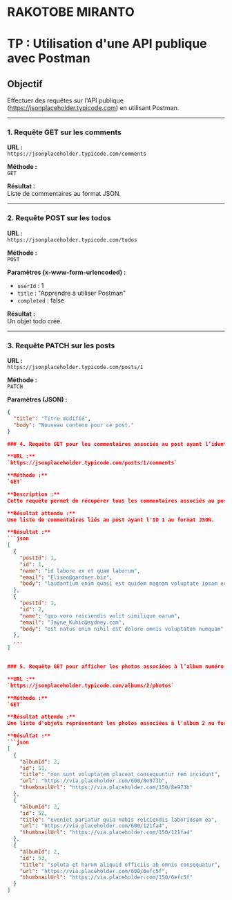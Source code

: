 # RAKOTOBE MIRANTO

# TP : Utilisation d'une API publique avec Postman

## Objectif
Effectuer des requêtes sur l'API publique (https://jsonplaceholder.typicode.com) en utilisant Postman.

---

### 1. Requête GET sur les comments

**URL :**  
`https://jsonplaceholder.typicode.com/comments`  

**Méthode :**  
`GET`  

**Résultat :**  
Liste de commentaires au format JSON.

---

### 2. Requête POST sur les todos

**URL :**  
`https://jsonplaceholder.typicode.com/todos`  

**Méthode :**  
`POST`  

**Paramètres (x-www-form-urlencoded) :**  
- `userId` : 1  
- `title` : "Apprendre à utiliser Postman"  
- `completed` : false  

**Résultat :**  
Un objet todo créé.

---

### 3. Requête PATCH sur les posts

**URL :**  
`https://jsonplaceholder.typicode.com/posts/1`  

**Méthode :**  
`PATCH`  

**Paramètres (JSON) :**  
```json
{
  "title": "Titre modifié",
  "body": "Nouveau contenu pour ce post."
}

### 4. Requête GET pour les commentaires associés au post ayant l’identifiant 1

**URL :**  
`https://jsonplaceholder.typicode.com/posts/1/comments`  

**Méthode :**  
`GET`  

**Description :**  
Cette requête permet de récupérer tous les commentaires associés au post ayant l'identifiant `1`.

**Résultat attendu :**  
Une liste de commentaires liés au post ayant l'ID 1 au format JSON.

**Résultat :**  
```json
[
  {
    "postId": 1,
    "id": 1,
    "name": "id labore ex et quam laborum",
    "email": "Eliseo@gardner.biz",
    "body": "laudantium enim quasi est quidem magnam voluptate ipsam eos"
  },
  {
    "postId": 1,
    "id": 2,
    "name": "quo vero reiciendis velit similique earum",
    "email": "Jayne_Kuhic@sydney.com",
    "body": "est natus enim nihil est dolore omnis voluptatem numquam"
  },
  ...
]


### 5. Requête GET pour afficher les photos associées à l’album numéro 2

**URL :**  
`https://jsonplaceholder.typicode.com/albums/2/photos`  

**Méthode :**  
`GET`  

**Résultat attendu :**  
Une liste d'objets représentant les photos associées à l'album 2 au format JSON.

**Résultat :**  
```json
[
  {
    "albumId": 2,
    "id": 51,
    "title": "non sunt voluptatem placeat consequuntur rem incidunt",
    "url": "https://via.placeholder.com/600/8e973b",
    "thumbnailUrl": "https://via.placeholder.com/150/8e973b"
  },
  {
    "albumId": 2,
    "id": 52,
    "title": "eveniet pariatur quia nobis reiciendis laboriosam ea",
    "url": "https://via.placeholder.com/600/121fa4",
    "thumbnailUrl": "https://via.placeholder.com/150/121fa4"
  },
  {
    "albumId": 2,
    "id": 53,
    "title": "soluta et harum aliquid officiis ab omnis consequatur",
    "url": "https://via.placeholder.com/600/6efc5f",
    "thumbnailUrl": "https://via.placeholder.com/150/6efc5f"
  }
]
